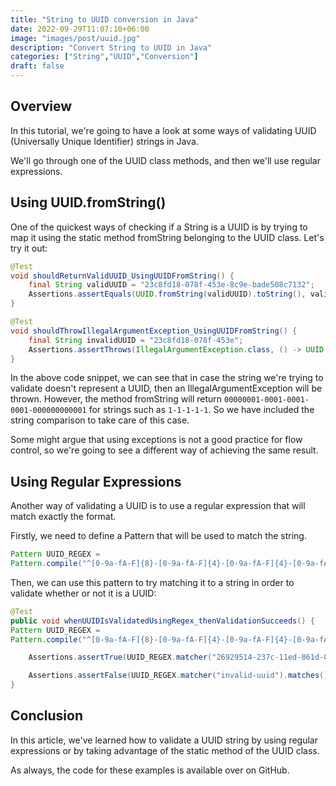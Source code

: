 ```yaml
---
title: "String to UUID conversion in Java"
date: 2022-09-29T11:07:10+06:00
image: "images/post/uuid.jpg"
description: "Convert String to UUID in Java"
categories: ["String","UUID","Conversion"]
draft: false
---
```


## Overview
In this tutorial, we're going to have a look at some ways of validating UUID (Universally Unique Identifier) strings in Java.

We'll go through one of the UUID class methods, and then we'll use regular expressions.

##  Using UUID.fromString()
   One of the quickest ways of checking if a String is a UUID is by trying to map it using the static method fromString belonging to the UUID class. Let's try it out:

```java
@Test
void shouldReturnValidUUID_UsingUUIDFromString() {
    final String validUUID = "23c8fd18-078f-453e-8c9e-bade508c7132";
    Assertions.assertEquals(UUID.fromString(validUUID).toString(), validUUID);
}

@Test
void shouldThrowIllegalArgumentException_UsingUUIDFromString() {
    final String invalidUUID = "23c8fd18-078f-453e";
    Assertions.assertThrows(IllegalArgumentException.class, () -> UUID.fromString(invalidUUID));
}
```

In the above code snippet, we can see that in case the string we're trying to validate doesn't represent a UUID, then an IllegalArgumentException will be thrown. However, the method fromString will return `00000001-0001-0001-0001-000000000001` for strings such as `1-1-1-1-1`. So we have included the string comparison to take care of this case.

Some might argue that using exceptions is not a good practice for flow control, so we're going to see a different way of achieving the same result.

## Using Regular Expressions
   Another way of validating a UUID is to use a regular expression that will match exactly the format.

Firstly, we need to define a Pattern that will be used to match the string.
```java
Pattern UUID_REGEX =
Pattern.compile("^[0-9a-fA-F]{8}-[0-9a-fA-F]{4}-[0-9a-fA-F]{4}-[0-9a-fA-F]{4}-[0-9a-fA-F]{12}$");
```
Then, we can use this pattern to try matching it to a string in order to validate whether or not it is a UUID:

```java
@Test
public void whenUUIDIsValidatedUsingRegex_thenValidationSucceeds() {
Pattern UUID_REGEX =
Pattern.compile("^[0-9a-fA-F]{8}-[0-9a-fA-F]{4}-[0-9a-fA-F]{4}-[0-9a-fA-F]{4}-[0-9a-fA-F]{12}$");

    Assertions.assertTrue(UUID_REGEX.matcher("26929514-237c-11ed-861d-0242ac120002").matches());

    Assertions.assertFalse(UUID_REGEX.matcher("invalid-uuid").matches());
}
```

## Conclusion
   In this article, we've learned how to validate a UUID string by using regular expressions or by taking advantage of the static method of the UUID class.

As always, the code for these examples is available over on GitHub.

